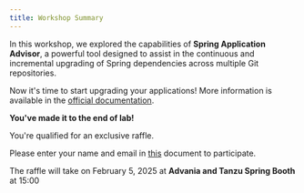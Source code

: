 ```yaml
---
title: Workshop Summary
---
```


In this workshop, we explored the capabilities of **Spring Application Advisor**, a powerful tool designed to assist in the continuous and incremental upgrading of Spring dependencies across multiple Git repositories.

Now it's time to start upgrading your applications!
More information is available in the [official documentation](https://docs.vmware.com/en/Tanzu-Spring-Runtime/Commercial/Tanzu-Spring-Runtime/index-app-advisor.html).

**You've made it to the end of lab!**

You're qualified for an exclusive raffle.

Please enter your name and email in [this](https://forms.gle/EuZkmfsXMDMuWVFP8) document to participate.

The raffle will take on February 5, 2025 at **Advania and Tanzu Spring Booth** at 15:00


